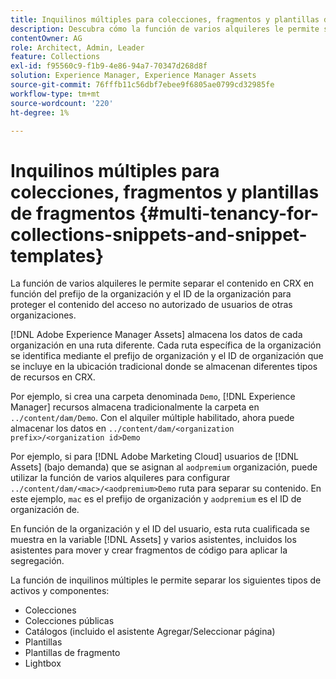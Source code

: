 ```yaml
---
title: Inquilinos múltiples para colecciones, fragmentos y plantillas de fragmentos
description: Descubra cómo la función de varios alquileres le permite separar el contenido en el repositorio CRX en función de la organización del cliente para evitar el acceso no autorizado.
contentOwner: AG
role: Architect, Admin, Leader
feature: Collections
exl-id: f95560c9-f1b9-4e86-94a7-70347d268d8f
solution: Experience Manager, Experience Manager Assets
source-git-commit: 76fffb11c56dbf7ebee9f6805ae0799cd32985fe
workflow-type: tm+mt
source-wordcount: '220'
ht-degree: 1%

---
```


# Inquilinos múltiples para colecciones, fragmentos y plantillas de fragmentos {#multi-tenancy-for-collections-snippets-and-snippet-templates}

La función de varios alquileres le permite separar el contenido en CRX en función del prefijo de la organización y el ID de la organización para proteger el contenido del acceso no autorizado de usuarios de otras organizaciones.

[!DNL Adobe Experience Manager Assets] almacena los datos de cada organización en una ruta diferente. Cada ruta específica de la organización se identifica mediante el prefijo de organización y el ID de organización que se incluye en la ubicación tradicional donde se almacenan diferentes tipos de recursos en CRX.

Por ejemplo, si crea una carpeta denominada `Demo`, [!DNL Experience Manager] recursos almacena tradicionalmente la carpeta en `../content/dam/Demo`. Con el alquiler múltiple habilitado, ahora puede almacenar los datos en `../content/dam/<organization prefix>/<organization id>Demo`

Por ejemplo, si para [!DNL Adobe Marketing Cloud] usuarios de [!DNL Assets] (bajo demanda) que se asignan al `aodpremium` organización, puede utilizar la función de varios alquileres para configurar `../content/dam/<mac>/<aodpremium>Demo` ruta para separar su contenido. En este ejemplo, `mac` es el prefijo de organización y `aodpremium` es el ID de organización de.

En función de la organización y el ID del usuario, esta ruta cualificada se muestra en la variable [!DNL Assets] y varios asistentes, incluidos los asistentes para mover y crear fragmentos de código para aplicar la segregación.

La función de inquilinos múltiples le permite separar los siguientes tipos de activos y componentes:

* Colecciones
* Colecciones públicas
* Catálogos (incluido el asistente Agregar/Seleccionar página)
* Plantillas
* Plantillas de fragmento
* Lightbox
